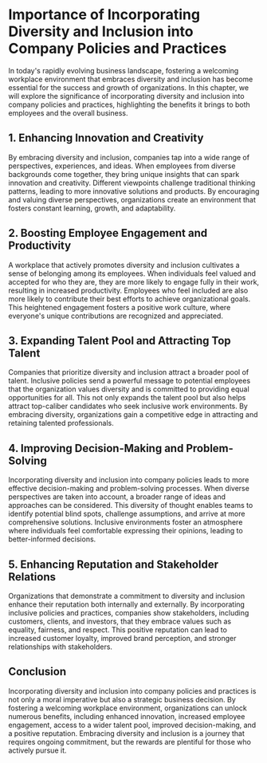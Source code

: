 # Importance of Incorporating Diversity and Inclusion into Company Policies and Practices

In today's rapidly evolving business landscape, fostering a welcoming workplace environment that embraces diversity and inclusion has become essential for the success and growth of organizations. In this chapter, we will explore the significance of incorporating diversity and inclusion into company policies and practices, highlighting the benefits it brings to both employees and the overall business.

## 1\. Enhancing Innovation and Creativity

By embracing diversity and inclusion, companies tap into a wide range of perspectives, experiences, and ideas. When employees from diverse backgrounds come together, they bring unique insights that can spark innovation and creativity. Different viewpoints challenge traditional thinking patterns, leading to more innovative solutions and products. By encouraging and valuing diverse perspectives, organizations create an environment that fosters constant learning, growth, and adaptability.

## 2\. Boosting Employee Engagement and Productivity

A workplace that actively promotes diversity and inclusion cultivates a sense of belonging among its employees. When individuals feel valued and accepted for who they are, they are more likely to engage fully in their work, resulting in increased productivity. Employees who feel included are also more likely to contribute their best efforts to achieve organizational goals. This heightened engagement fosters a positive work culture, where everyone's unique contributions are recognized and appreciated.

## 3\. Expanding Talent Pool and Attracting Top Talent

Companies that prioritize diversity and inclusion attract a broader pool of talent. Inclusive policies send a powerful message to potential employees that the organization values diversity and is committed to providing equal opportunities for all. This not only expands the talent pool but also helps attract top-caliber candidates who seek inclusive work environments. By embracing diversity, organizations gain a competitive edge in attracting and retaining talented professionals.

## 4\. Improving Decision-Making and Problem-Solving

Incorporating diversity and inclusion into company policies leads to more effective decision-making and problem-solving processes. When diverse perspectives are taken into account, a broader range of ideas and approaches can be considered. This diversity of thought enables teams to identify potential blind spots, challenge assumptions, and arrive at more comprehensive solutions. Inclusive environments foster an atmosphere where individuals feel comfortable expressing their opinions, leading to better-informed decisions.

## 5\. Enhancing Reputation and Stakeholder Relations

Organizations that demonstrate a commitment to diversity and inclusion enhance their reputation both internally and externally. By incorporating inclusive policies and practices, companies show stakeholders, including customers, clients, and investors, that they embrace values such as equality, fairness, and respect. This positive reputation can lead to increased customer loyalty, improved brand perception, and stronger relationships with stakeholders.

## Conclusion

Incorporating diversity and inclusion into company policies and practices is not only a moral imperative but also a strategic business decision. By fostering a welcoming workplace environment, organizations can unlock numerous benefits, including enhanced innovation, increased employee engagement, access to a wider talent pool, improved decision-making, and a positive reputation. Embracing diversity and inclusion is a journey that requires ongoing commitment, but the rewards are plentiful for those who actively pursue it.
